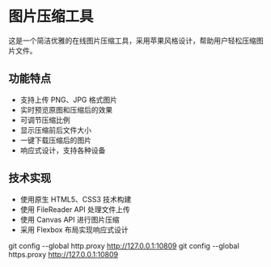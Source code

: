 # 图片压缩工具

这是一个简洁优雅的在线图片压缩工具，采用苹果风格设计，帮助用户轻松压缩图片文件。

## 功能特点

- 支持上传 PNG、JPG 格式图片
- 实时预览原图和压缩后的效果
- 可调节压缩比例
- 显示压缩前后文件大小
- 一键下载压缩后的图片
- 响应式设计，支持各种设备

## 技术实现

- 使用原生 HTML5、CSS3 技术构建
- 使用 FileReader API 处理文件上传
- 使用 Canvas API 进行图片压缩
- 采用 Flexbox 布局实现响应式设计 

git config --global http.proxy http://127.0.0.1:10809
git config --global https.proxy http://127.0.0.1:10809